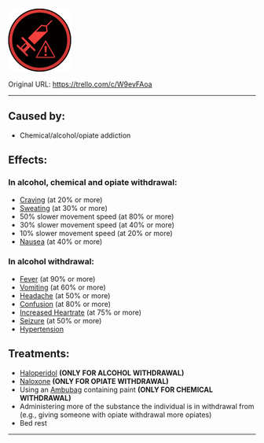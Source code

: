 ![addiction (1).png\|200](./Withdrawal%20-%20Attachments/6718845db30472d958dd7c50.png)

Original URL: https://trello.com/c/W9evFAoa

---

## Caused by:

- Chemical/alcohol/opiate addiction

## Effects:

### In alcohol, chemical and opiate withdrawal:

- [Craving](../Symptoms/Craving.md) (at 20% or more)
- [Sweating](../Symptoms/Sweating.md) (at 30% or more)
- 50% slower movement speed (at 80% or more)
- 30% slower movement speed (at 40% or more)
- 10% slower movement speed (at 20% or more)
- [Nausea](../Symptoms/Nausea.md) (at 40% or more)

### In alcohol withdrawal:

- [Fever](../Symptoms/Fever.md) (at 90% or more)
- [Vomiting](../Symptoms/Vomiting.md) (at 60% or more)
- [Headache](../Symptoms/Headache.md) (at 50% or more)
- [Confusion](../Symptoms/Confusion%201.md) (at 80% or more)
- [Increased Heartrate](../Symptoms/Increased%20Heartrate.md) (at 75% or more)
- [Seizure](Seizure.md) (at 50% or more)
- [Hypertension](../Blood/Hypertension.md)

## Treatments:

- [Haloperidol](../Items/Haloperidol.md)  **(ONLY FOR ALCOHOL WITHDRAWAL)**
- [Naloxone](../Items/Naloxone.md) **(ONLY FOR OPIATE WITHDRAWAL)**
- Using an [Ambubag](../Items/Ambubag.md) containing paint **(ONLY FOR CHEMICAL WITHDRAWAL)**
- Administering more of the substance the individual is in withdrawal from (e.g., giving someone with opiate withdrawal more opiates)
- Bed rest

---

